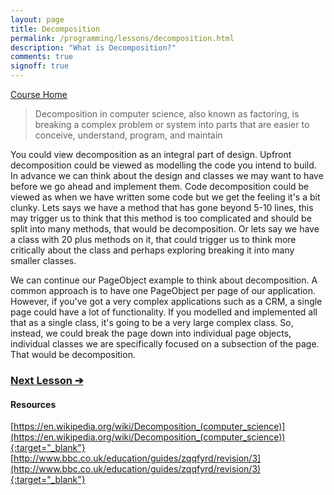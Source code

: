 ```yaml
---
layout: page
title: Decomposition
permalink: /programming/lessons/decomposition.html
description: "What is Decomposition?"
comments: true
signoff: true
---
```

[Course Home](../course)

>Decomposition in computer science, also known as factoring, is breaking a complex problem or system into parts that are easier to conceive, understand, program, and maintain

You could view decomposition as an integral part of design. Upfront decomposition could be viewed as modelling the code you intend to build. In advance we can think about the design and classes we may want to have before we go ahead and implement them. Code decomposition could be viewed as when we have written some code but we get the feeling it's a bit clunky. Lets says we have a method that has gone beyond 5-10 lines, this may trigger us to think that this method is too complicated and should be split into many methods, that would be decomposition. Or lets say we have a class with 20 plus methods on it, that could trigger us to think more critically about the class and perhaps exploring breaking it into many smaller classes.

We can continue our PageObject example to think about decomposition. A common approach is to have one PageObject per page of our application. However, if you've got a very complex applications such as a CRM, a single page could have a lot of functionality. If you modelled and implemented all that as a single class, it's going to be a very large complex class. So, instead, we could break the page down into individual page objects, individual classes we are specifically focused on a subsection of the page. That would be decomposition.

### [Next Lesson &#10132;](../lessons/codecomments)

#### Resources
[https://en.wikipedia.org/wiki/Decomposition_(computer_science)](https://en.wikipedia.org/wiki/Decomposition_(computer_science)){:target="_blank"}  
[http://www.bbc.co.uk/education/guides/zqqfyrd/revision/3](http://www.bbc.co.uk/education/guides/zqqfyrd/revision/3){:target="_blank"}